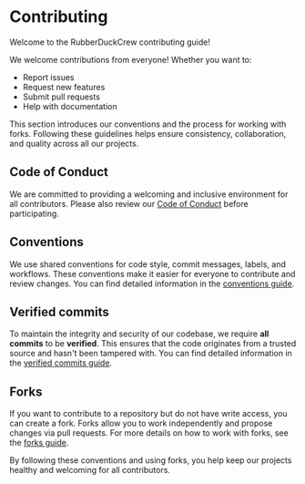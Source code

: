 # Contributing

Welcome to the RubberDuckCrew contributing guide!

We welcome contributions from everyone! Whether you want to:

-   Report issues
-   Request new features
-   Submit pull requests
-   Help with documentation

This section introduces our conventions and the process for working with forks. Following these guidelines helps ensure consistency, collaboration, and quality across all our projects.

## Code of Conduct

We are committed to providing a welcoming and inclusive environment for all contributors. Please also review our [Code of Conduct](./code-of-conduct) before participating.

## Conventions

We use shared conventions for code style, commit messages, labels, and workflows. These conventions make it easier for everyone to contribute and review changes. You can find detailed information in the [conventions guide](./conventions).

## Verified commits

To maintain the integrity and security of our codebase, we require **all commits** to be **verified**. This ensures that the code originates from a trusted source and hasn't been tampered with. You can find detailed information in the [verified commits guide](./verified-commits).

## Forks

If you want to contribute to a repository but do not have write access, you can create a fork. Forks allow you to work independently and propose changes via pull requests. For more details on how to work with forks, see the [forks guide](./forks).

By following these conventions and using forks, you help keep our projects healthy and welcoming for all contributors.
